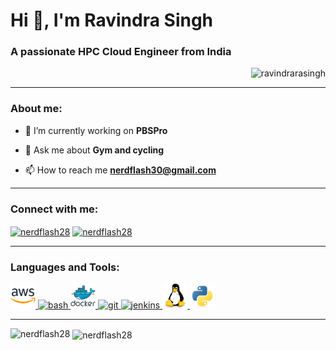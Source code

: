 <h1 align="left">Hi 👋, I'm Ravindra Singh</h1>
<h3 align="left">A passionate HPC Cloud Engineer from India</h3>

<p align="right"> <img src="https://komarev.com/ghpvc/?username=ravindrarasingh&label=Profile%20views&color=0e75b6&style=flat" alt="ravindrarasingh" style="float:top" /> </p>

<hr>

### About me:

- 🔭 I’m currently working on **PBSPro**

- 💬 Ask me about **Gym and cycling**

- 📫 How to reach me **nerdflash30@gmail.com**

<hr>
<!-- this section contains the the social media handle -->
<h3 align="left">Connect with me:</h3>
<p align="left">
<a href="https://dev.to/nerdflash28" target="blank"><img align="center" src="https://raw.githubusercontent.com/rahuldkjain/github-profile-readme-generator/master/src/images/icons/Social/devto.svg" alt="nerdflash28" height="30" width="40"  /></a>
<a href="https://linkedin.com/in/nerdflash28" target="blank"><img align="center" src="https://raw.githubusercontent.com/rahuldkjain/github-profile-readme-generator/master/src/images/icons/Social/linked-in-alt.svg" alt="nerdflash28" height="30" width="40" /></a>
</p>
<hr>
<!-- this section contains the languages and skills -->
<h3 align="left">Languages and Tools:</h3>  
<p align="left"> <a href="https://aws.amazon.com" target="_blank" rel="noreferrer"> <img src="https://raw.githubusercontent.com/devicons/devicon/master/icons/amazonwebservices/amazonwebservices-original-wordmark.svg" alt="aws" width="40" height="40" /> </a> <a href="https://www.gnu.org/software/bash/" target="_blank" rel="noreferrer"> <img src="https://www.vectorlogo.zone/logos/gnu_bash/gnu_bash-icon.svg" alt="bash" width="40" height="40"/> </a> <a href="https://www.docker.com/" target="_blank" rel="noreferrer"> <img src="https://raw.githubusercontent.com/devicons/devicon/master/icons/docker/docker-original-wordmark.svg" alt="docker" width="40" height="40"/> </a> <a href="https://git-scm.com/" target="_blank" rel="noreferrer"> <img src="https://www.vectorlogo.zone/logos/git-scm/git-scm-icon.svg" alt="git" width="40" height="40"/> </a> <a href="https://www.jenkins.io" target="_blank" rel="noreferrer"> <img src="https://www.vectorlogo.zone/logos/jenkins/jenkins-icon.svg" alt="jenkins" width="40" height="40"/> </a> <a href="https://www.linux.org/" target="_blank" rel="noreferrer"> <img src="https://raw.githubusercontent.com/devicons/devicon/master/icons/linux/linux-original.svg" alt="linux" width="40" height="40"/> </a> <a href="https://www.python.org" target="_blank" rel="noreferrer"> <img src="https://raw.githubusercontent.com/devicons/devicon/master/icons/python/python-original.svg" alt="python" width="40" height="40"/> </a> </p>

<hr>
<!-- stats sections -->

<p><img align="left" src="https://github-readme-stats.vercel.app/api/top-langs?username=nerdflash28&show_icons=true&locale=en&layout=compact" alt="nerdflash28" /></p>

<p>&nbsp;<img align="center" src="https://github-readme-stats.vercel.app/api?username=nerdflash28&show_icons=true&locale=en" alt="nerdflash28" /></p>
